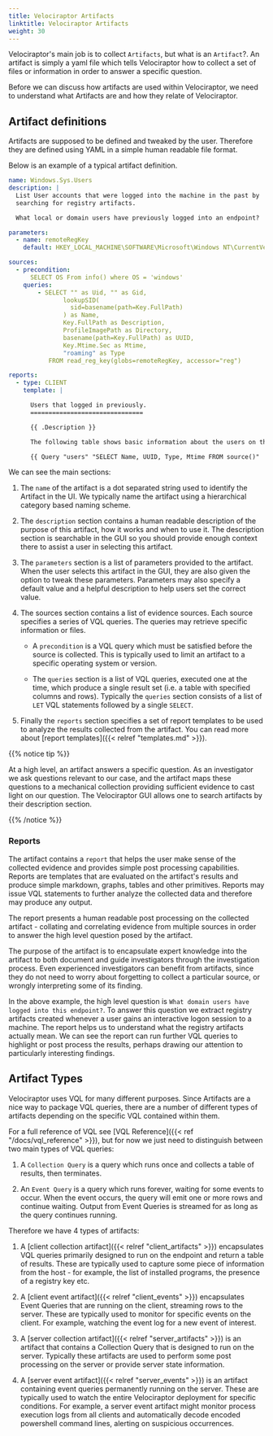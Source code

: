 ```yaml
---
title: Velociraptor Artifacts
linktitle: Velociraptor Artifacts
weight: 30
---
```


Velociraptor's main job is to collect `Artifacts`, but what is an
`Artifact`?. An artifact is simply a yaml file which tells
Velociraptor how to collect a set of files or information in order to
answer a specific question.

Before we can discuss how artifacts are used within Velociraptor, we
need to understand what Artifacts are and how they relate of
Velociraptor.


## Artifact definitions

Artifacts are supposed to be defined and tweaked by the
user. Therefore they are defined using YAML in a simple human readable
file format.

Below is an example of a typical artifact definition.

```yaml
name: Windows.Sys.Users
description: |
  List User accounts that were logged into the machine in the past by
  searching for registry artifacts.

  What local or domain users have previously logged into an endpoint?

parameters:
  - name: remoteRegKey
    default: HKEY_LOCAL_MACHINE\SOFTWARE\Microsoft\Windows NT\CurrentVersion\ProfileList\*

sources:
  - precondition:
      SELECT OS From info() where OS = 'windows'
    queries:
        - SELECT "" as Uid, "" as Gid,
               lookupSID(
                 sid=basename(path=Key.FullPath)
               ) as Name,
               Key.FullPath as Description,
               ProfileImagePath as Directory,
               basename(path=Key.FullPath) as UUID,
               Key.Mtime.Sec as Mtime,
               "roaming" as Type
           FROM read_reg_key(globs=remoteRegKey, accessor="reg")

reports:
  - type: CLIENT
    template: |

      Users that logged in previously.
      ===============================

      {{ .Description }}

      The following table shows basic information about the users on this system.

      {{ Query "users" "SELECT Name, UUID, Type, Mtime FROM source()" | Table }}
```

We can see the main sections:

1. The `name` of the artifact is a dot separated string used to
   identify the Artifact in the UI. We typically name the artifact
   using a hierarchical category based naming scheme.

2. The `description` section contains a human readable description of
   the purpose of this artifact, how it works and when to use it. The
   description section is searchable in the GUI so you should provide
   enough context there to assist a user in selecting this artifact.

2. The `parameters` section is a list of parameters provided to the
   artifact. When the user selects this artifact in the GUI, they are
   also given the option to tweak these parameters. Parameters may
   also specify a default value and a helpful description to help
   users set the correct value.

3. The sources section contains a list of evidence sources. Each
   source specifies a series of VQL queries. The queries may retrieve
   specific information or files.

   * A `precondition` is a VQL query which must be satisfied before
     the source is collected. This is typically used to limit an
     artifact to a specific operating system or version.

   * The `queries` section is a list of VQL queries, executed one at
     the time, which produce a single result set (i.e. a table with
     specified columns and rows). Typically the `queries` section
     consists of a list of `LET` VQL statements followed by a single
     `SELECT`.

4. Finally the `reports` section specifies a set of report templates
   to be used to analyze the results collected from the artifact. You
   can read more about [report templates]({{< relref "templates.md" >}}).

{{% notice tip %}}

At a high level, an artifact answers a specific question. As an
investigator we ask questions relevant to our case, and the artifact
maps these questions to a mechanical collection providing sufficient
evidence to cast light on our question. The Velociraptor GUI allows
one to search artifacts by their description section.

{{% /notice %}}


### Reports

The artifact contains a `report` that helps the user make sense of the
collected evidence and provides simple post processing
capabilities. Reports are templates that are evaluated on the
artifact's results and produce simple markdown, graphs, tables and
other primitives. Reports may issue VQL statements to further analyze
the collected data and therefore may produce any output.

The report presents a human readable post processing on
the collected artifact - collating and correlating evidence from
multiple sources in order to answer the high level question posed by
the artifact.

The purpose of the artifact is to encapsulate expert knowledge into
the artifact to both document and guide investigators through the
investigation process. Even experienced investigators can benefit from
artifacts, since they do not need to worry about forgetting to collect
a particular source, or wrongly interpreting some of its finding.

In the above example, the high level question is `What domain users
have logged into this endpoint?`. To answer this question we extract
registry artifacts created whenever a user gains an interactive logon
session to a machine. The report helps us to understand what the
registry artifacts actually mean. We can see the report can run
further VQL queries to highlight or post process the results, perhaps
drawing our attention to particularly interesting findings.

## Artifact Types

Velociraptor uses VQL for many different purposes. Since Artifacts are
a nice way to package VQL queries, there are a number of different
types of artifacts depending on the specific VQL contained within them.

For a full reference of VQL see [VQL Reference]({{< ref "/docs/vql_reference" >}}), but for now we just need to distinguish between two main types of VQL queries:

1. A `Collection Query` is a query which runs once and collects a
   table of results, then terminates.

2. An `Event Query` is a query which runs forever, waiting for some
   events to occur. When the event occurs, the query will emit one or
   more rows and continue waiting. Output from Event Queries is
   streamed for as long as the query continues running.

Therefore we have 4 types of artifacts:

1. A [client collection artifact]({{< relref "client_artifacts" >}})
   encapsulates VQL queries primarily designed to run on the endpoint
   and return a table of results. These are typically used to capture
   some piece of information from the host - for example, the list of
   installed programs, the presence of a registry key etc.

2. A [client event artifact]({{< relref "client_events" >}}) encapsulates
   Event Queries that are running on the client, streaming rows to the
   server. These are typically used to monitor for specific events on
   the client. For example, watching the event log for a new event of
   interest.

3. A [server collection artifact]({{< relref "server_artifacts" >}}) is
   an artifact that contains a Collection Query that is designed to
   run on the server. Typically these artifacts are used to perform
   some post processing on the server or provide server state
   information.

4. A [server event artifact]({{< relref "server_events" >}}) is an
   artifact containing event queries permanently running on the
   server. These are typically used to watch the entire Velociraptor
   deployment for specific conditions. For example, a server event
   artifact might monitor process execution logs from all clients and
   automatically decode encoded powershell command lines, alerting on
   suspicious occurrences.
